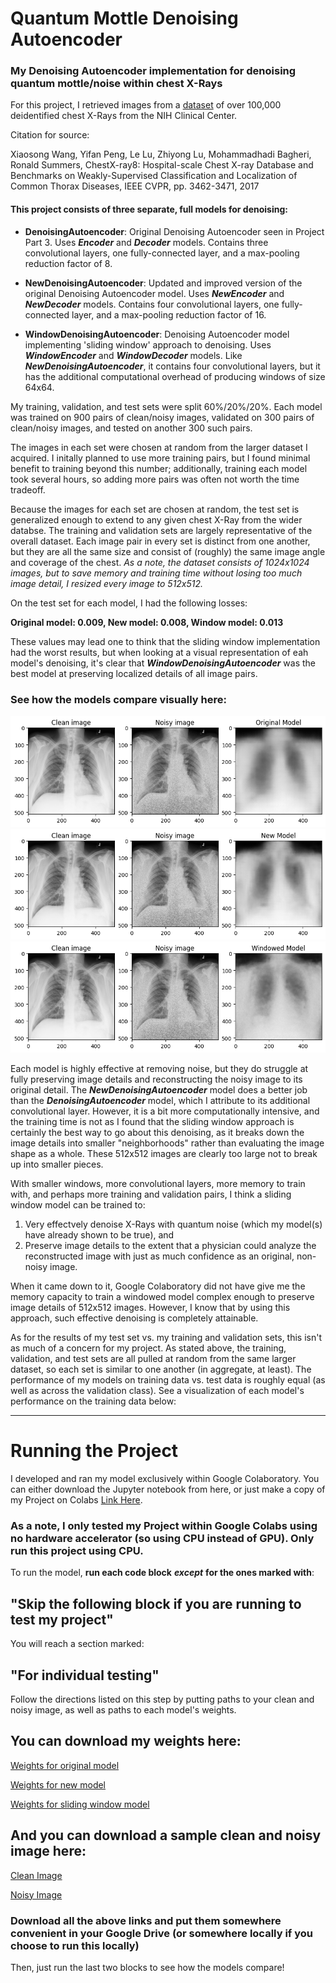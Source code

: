 # Quantum Mottle Denoising Autoencoder

### My Denoising Autoencoder implementation for denoising quantum mottle/noise within chest X-Rays

For this project, I retrieved images from a [dataset](https://nihcc.app.box.com/v/ChestXray-NIHCC) of over 100,000 deidentified chest X-Rays from the NIH Clinical Center.

Citation for source:

Xiaosong Wang, Yifan Peng, Le Lu, Zhiyong Lu, Mohammadhadi Bagheri, Ronald Summers, ChestX-ray8: Hospital-scale Chest X-ray Database and Benchmarks on Weakly-Supervised Classification and Localization of Common Thorax Diseases, IEEE CVPR, pp. 3462-3471, 2017

#### This project consists of three separate, full models for denoising:
 - **DenoisingAutoencoder**: Original Denoising Autoencoder seen in Project Part 3. Uses ***Encoder*** and ***Decoder*** models. Contains three convolutional layers, one fully-connected layer, and a max-pooling reduction factor of 8.

 - **NewDenoisingAutoencoder**: Updated and improved version of the original Denoising Autoencoder model. Uses ***NewEncoder*** and ***NewDecoder*** models. Contains four convolutional layers, one fully-connected layer, and a max-pooling reduction factor of 16.

 - **WindowDenoisingAutoencoder**: Denoising Autoencoder model implementing 'sliding window' approach to denoising. Uses ***WindowEncoder*** and ***WindowDecoder*** models. Like ***NewDenoisingAutoencoder***, it contains four convolutional layers, but it has the additional computational overhead of producing windows of size 64x64.
 
My training, validation, and test sets were split 60%/20%/20%. Each model was trained on 900 pairs of clean/noisy images, validated on 300 pairs of clean/noisy images, and tested on another 300 such pairs. 

The images in each set were chosen at random from the larger dataset I acquired. I initally planned to use more training pairs, but I found minimal benefit to training beyond this number; additionally, training each model took several hours, so adding more pairs was often not worth the time tradeoff. 

Because the images for each set are chosen at random, the test set is generalized enough to extend to any given chest X-Ray from the wider databse. The training and validation sets are largely representative of the overall dataset. Each image pair in every set is distinct from one another, but they are all the same size and consist of (roughly) the same image angle and coverage of the chest.
*As a note, the dataset consists of 1024x1024 images, but to save memory and training time without losing too much image detail, I resized every image to 512x512.*

On the test set for each model, I had the following losses:

**Original model: 0.009, New model: 0.008, Window model: 0.013**

These values may lead one to think that the sliding window implementation had the worst results, but when looking at a visual representation of eah model's denoising, it's clear that ***WindowDenoisingAutoencoder*** was the best model at preserving localized details of all image pairs. 
 
### See how the models compare visually here:
![Images of the clean (original), noisy (with quantum noise), and cleaned X-Rays after running through original model](/OriginalModel.png "Original model output on Test Data")
![Images of the clean (original), noisy (with quantum noise), and cleaned X-Rays after running through new model](/NewModel.png "New model output on Test Data")
![Images of the clean (original), noisy (with quantum noise), and cleaned X-Rays after running through sliding window model](/WindowModel.png "Window model output on Test Data")

Each model is highly effective at removing noise, but they do struggle at fully preserving image details and reconstructing the noisy image to its original detail. The ***NewDenoisingAutoencoder*** model does a better job than the ***DenoisingAutoencoder*** model, which I attribute to its additional convolutional layer. However, it is a bit more computationally intensive, and the training time is not as I found that the sliding window approach is certainly the best way to go about this denoising, as it breaks down the image details into smaller "neighborhoods" rather than evaluating the image shape as a whole. These 512x512 images are clearly too large not to break up into smaller pieces. 

With smaller windows, more convolutional layers, more memory to train with, and perhaps more training and validation pairs, I think a sliding window model can be trained to: 
1. Very effectvely denoise X-Rays with quantum noise (which my model(s) have already shown to be true), and 
2. Preserve image details to the extent that a physician could analyze the reconstructed image with just as much confidence as an original, non-noisy image.

When it came down to it, Google Colaboratory did not have give me the memory capacity to train a windowed model complex enough to preserve image details of 512x512 images. However, I know that by using this approach, such effective denoising is completely attainable.

As for the results of my test set vs. my training and validation sets, this isn't as much of a concern for my project. As stated above, the training, validation, and test sets are all pulled at random from the same larger dataset, so each set is similar to one another (in aggregate, at least). The performance of my models on training data vs. test data is roughly equal (as well as across the validation class). See a visualization of each model's performance on the training data below:



---------------------------------------------------------
# Running the Project
I developed and ran my model exclusively within Google Colaboratory. You can either download the Jupyter notebook from here, or just make a copy of my Project on Colabs [Link Here](https://colab.research.google.com/drive/1yNGDgLccqtCsBuoVYbiwM-LXXFNCwLX6?usp=sharing).

### As a note, I only tested my Project within Google Colabs using no hardware accelerator (so using CPU instead of GPU). **Only run this project using CPU**.

To run the model, **run each code block** ***except*** **for the ones marked with**:

## "**Skip the following block if you are running to test my project**"

You will reach a section marked:

## "For individual testing"

Follow the directions listed on this step by putting paths to your clean and noisy image, as well as paths to each model's weights. 

## You can download my weights here:

[Weights for original model](https://drive.google.com/file/d/1cGIv0qslL-fzNQ_y7yj6UtJYGFbmKKTz/view?usp=share_link)

[Weights for new model](https://drive.google.com/file/d/19LiFFDfQQp8xhOBuL_I_QDjyr2Hhwzb3/view?usp=share_link)

[Weights for sliding window model](https://drive.google.com/file/d/1RTQ4mP4T16mqsfu4ddjdiZNA7U_qRA5I/view?usp=share_link)

## And you can download a sample clean and noisy image here:

[Clean Image](https://drive.google.com/file/d/1M3ZCEfoikS6eLSiowyN9t3vV6Gtnn74r/view?usp=share_link)

[Noisy Image](https://drive.google.com/file/d/1RYBhDouNPmAVKpGuBBnEWeE6mVfRdnN-/view?usp=share_link)

### Download all the above links and put them somewhere convenient in your Google Drive (or somewhere locally if you choose to run this locally)

Then, just run the last two blocks to see how the models compare!
